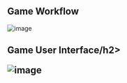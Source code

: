 <h2>Game Workflow</h2>

![image](https://github.com/user-attachments/assets/d70efb87-81c6-4519-be7b-305471a39c01)

<h2>Game User Interface/h2>

![image](https://github.com/user-attachments/assets/d6425707-cc63-4238-935e-241ba75ef45c)
